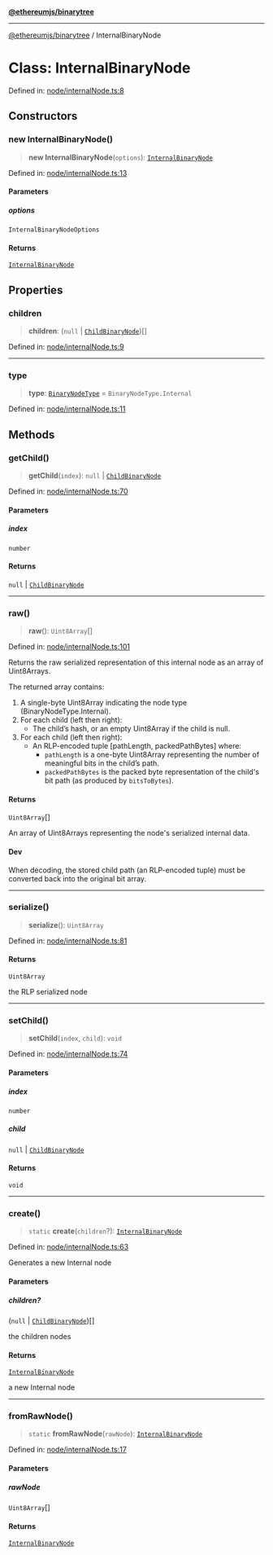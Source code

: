 [**@ethereumjs/binarytree**](../README.md)

***

[@ethereumjs/binarytree](../README.md) / InternalBinaryNode

# Class: InternalBinaryNode

Defined in: [node/internalNode.ts:8](https://github.com/Dargon789/ethereumjs-monorepo/blob/master/packages/binarytree/src/node/internalNode.ts#L8)

## Constructors

### new InternalBinaryNode()

> **new InternalBinaryNode**(`options`): [`InternalBinaryNode`](InternalBinaryNode.md)

Defined in: [node/internalNode.ts:13](https://github.com/Dargon789/ethereumjs-monorepo/blob/master/packages/binarytree/src/node/internalNode.ts#L13)

#### Parameters

##### options

`InternalBinaryNodeOptions`

#### Returns

[`InternalBinaryNode`](InternalBinaryNode.md)

## Properties

### children

> **children**: (`null` \| [`ChildBinaryNode`](../type-aliases/ChildBinaryNode.md))[]

Defined in: [node/internalNode.ts:9](https://github.com/Dargon789/ethereumjs-monorepo/blob/master/packages/binarytree/src/node/internalNode.ts#L9)

***

### type

> **type**: [`BinaryNodeType`](../enumerations/BinaryNodeType.md) = `BinaryNodeType.Internal`

Defined in: [node/internalNode.ts:11](https://github.com/Dargon789/ethereumjs-monorepo/blob/master/packages/binarytree/src/node/internalNode.ts#L11)

## Methods

### getChild()

> **getChild**(`index`): `null` \| [`ChildBinaryNode`](../type-aliases/ChildBinaryNode.md)

Defined in: [node/internalNode.ts:70](https://github.com/Dargon789/ethereumjs-monorepo/blob/master/packages/binarytree/src/node/internalNode.ts#L70)

#### Parameters

##### index

`number`

#### Returns

`null` \| [`ChildBinaryNode`](../type-aliases/ChildBinaryNode.md)

***

### raw()

> **raw**(): `Uint8Array`[]

Defined in: [node/internalNode.ts:101](https://github.com/Dargon789/ethereumjs-monorepo/blob/master/packages/binarytree/src/node/internalNode.ts#L101)

Returns the raw serialized representation of this internal node as an array of Uint8Arrays.

The returned array contains:
1. A single-byte Uint8Array indicating the node type (BinaryNodeType.Internal).
2. For each child (left then right):
   - The child’s hash, or an empty Uint8Array if the child is null.
3. For each child (left then right):
   - An RLP-encoded tuple [pathLength, packedPathBytes] where:
        - `pathLength` is a one-byte Uint8Array representing the number of meaningful bits in the child’s path.
        - `packedPathBytes` is the packed byte representation of the child's bit path (as produced by `bitsToBytes`).

#### Returns

`Uint8Array`[]

An array of Uint8Arrays representing the node's serialized internal data.

#### Dev

When decoding, the stored child path (an RLP-encoded tuple) must be converted back into the original bit array.

***

### serialize()

> **serialize**(): `Uint8Array`

Defined in: [node/internalNode.ts:81](https://github.com/Dargon789/ethereumjs-monorepo/blob/master/packages/binarytree/src/node/internalNode.ts#L81)

#### Returns

`Uint8Array`

the RLP serialized node

***

### setChild()

> **setChild**(`index`, `child`): `void`

Defined in: [node/internalNode.ts:74](https://github.com/Dargon789/ethereumjs-monorepo/blob/master/packages/binarytree/src/node/internalNode.ts#L74)

#### Parameters

##### index

`number`

##### child

`null` | [`ChildBinaryNode`](../type-aliases/ChildBinaryNode.md)

#### Returns

`void`

***

### create()

> `static` **create**(`children`?): [`InternalBinaryNode`](InternalBinaryNode.md)

Defined in: [node/internalNode.ts:63](https://github.com/Dargon789/ethereumjs-monorepo/blob/master/packages/binarytree/src/node/internalNode.ts#L63)

Generates a new Internal node

#### Parameters

##### children?

(`null` \| [`ChildBinaryNode`](../type-aliases/ChildBinaryNode.md))[]

the children nodes

#### Returns

[`InternalBinaryNode`](InternalBinaryNode.md)

a new Internal node

***

### fromRawNode()

> `static` **fromRawNode**(`rawNode`): [`InternalBinaryNode`](InternalBinaryNode.md)

Defined in: [node/internalNode.ts:17](https://github.com/Dargon789/ethereumjs-monorepo/blob/master/packages/binarytree/src/node/internalNode.ts#L17)

#### Parameters

##### rawNode

`Uint8Array`[]

#### Returns

[`InternalBinaryNode`](InternalBinaryNode.md)
